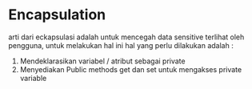 # Encapsulation 
arti dari eckapsulasi adalah untuk mencegah data sensitive terlihat oleh pengguna, untuk melakukan hal ini hal yang perlu dilakukan adalah :
1. Mendeklarasikan variabel / atribut sebagai private 
2. Menyediakan Public methods get dan set untuk mengakses private variable 

